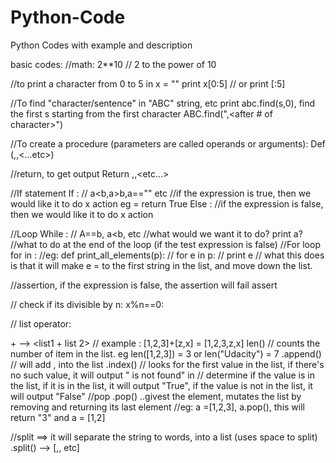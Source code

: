 # Python-Code
Python Codes with example and description

basic codes:
//math:
2**10 // 2 to the power of 10


//to print a character from 0 to 5 in x = "<string>"
print x[0:5] // or print [:5]

//To find "character/sentence" in "ABC" string, etc print abc.find(s,0), find the first s starting from the first character
ABC.find("<character>,<after # of character>") 

//To create a procedure (parameters are called operands or arguments): 
Def <name>(<parameters>,<parameters1>,<...etc>)

//return, to get output
Return <expression>,<expression>,<etc...>

//If statement
If <test expression> :  // a<b,a>b,a=="<string>" etc
	<block> //if the expression is true, then we would like it to do x action eg = return True
Else :
	<block> //if the expression is false, then we would like it to do x action



//Loop
While <test expression>: // A==b, a<b, etc
	<procedure> //what would we want it to do? print a?
<procedure>  //what to do at the end of the loop (if the test expression is false)
//For loop
for <name> in <list>:
	<block>
//eg: def print_all_elements(p):
//	for e in p:
//		print e
// what this does is that it will make e = to the first string in the list, and move down the list.




//assertion, if the expression is false, the assertion will fail
assert <expression>

// check if its divisible by n:
x%n==0:

// list operator:

<list>+<list2> --> <list1 + list 2> // example : [1,2,3]+[z,x] = [1,2,3,z,x]
len(<list>) // counts the number of item in the list. eg len([1,2,3]) = 3 or len("Udacity") = 7
<list>.append(<item>) // will add <item>, into the list
<list>.index(<value>) // looks for the first value in the list, if there's no such value, it will output "<Value> is not found"
<value> in <list> // determine if the value is in the list, if it is in the list, it will output "True", if the value is not in the list, it will output "False"
//pop
<list>.pop() ..givest the element, mutates the list by removing and returning its last element
//eg: a =[1,2,3], a.pop(), this will return "3" and a = [1,2]

//split ==> it will separate the string to words, into a list (uses space to split)
<string>.split() --> [<word>,<word>, etc]



